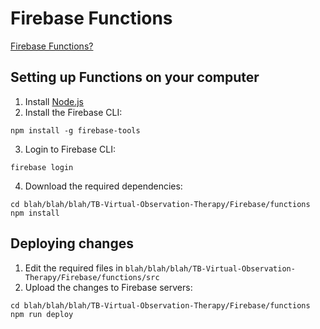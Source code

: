 # Firebase Functions
[Firebase Functions?](https://firebase.google.com/docs/functions)

## Setting up Functions on your computer
1. Install [Node.js](https://nodejs.org/)
2. Install the Firebase CLI:
```shell 
npm install -g firebase-tools
```
3. Login to Firebase CLI:
```shell
firebase login
```
4. Download the required dependencies:
```shell
cd blah/blah/blah/TB-Virtual-Observation-Therapy/Firebase/functions
npm install
```

## Deploying changes
1. Edit the required files in `blah/blah/blah/TB-Virtual-Observation-Therapy/Firebase/functions/src`
2. Upload the changes to Firebase servers:
```shell
cd blah/blah/blah/TB-Virtual-Observation-Therapy/Firebase/functions
npm run deploy
```
